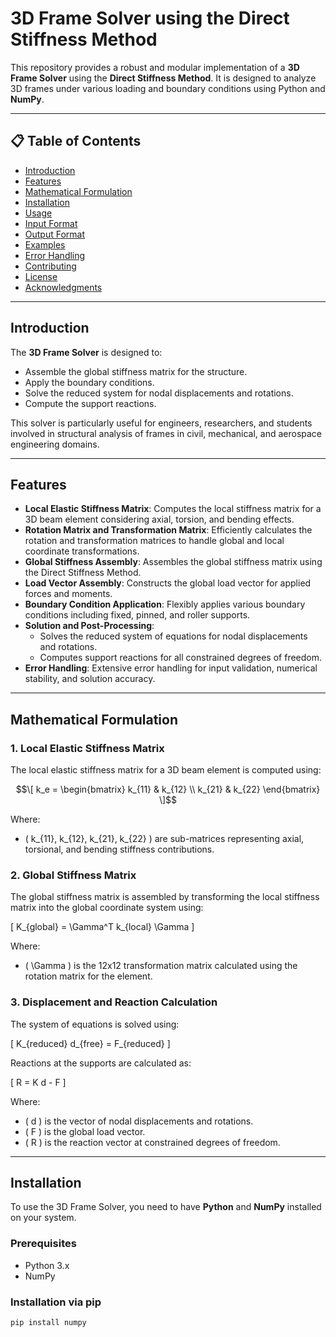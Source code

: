 # 3D Frame Solver using the Direct Stiffness Method

This repository provides a robust and modular implementation of a **3D Frame Solver** using the **Direct Stiffness Method**. It is designed to analyze 3D frames under various loading and boundary conditions using Python and **NumPy**.

---

## 📋 Table of Contents

- [Introduction](#introduction)
- [Features](#features)
- [Mathematical Formulation](#mathematical-formulation)
- [Installation](#installation)
- [Usage](#usage)
- [Input Format](#input-format)
- [Output Format](#output-format)
- [Examples](#examples)
- [Error Handling](#error-handling)
- [Contributing](#contributing)
- [License](#license)
- [Acknowledgments](#acknowledgments)

---

## Introduction

The **3D Frame Solver** is designed to:
- Assemble the global stiffness matrix for the structure.
- Apply the boundary conditions.
- Solve the reduced system for nodal displacements and rotations.
- Compute the support reactions.

This solver is particularly useful for engineers, researchers, and students involved in structural analysis of frames in civil, mechanical, and aerospace engineering domains.

---

## Features

- **Local Elastic Stiffness Matrix**: Computes the local stiffness matrix for a 3D beam element considering axial, torsion, and bending effects.
- **Rotation Matrix and Transformation Matrix**: Efficiently calculates the rotation and transformation matrices to handle global and local coordinate transformations.
- **Global Stiffness Assembly**: Assembles the global stiffness matrix using the Direct Stiffness Method.
- **Load Vector Assembly**: Constructs the global load vector for applied forces and moments.
- **Boundary Condition Application**: Flexibly applies various boundary conditions including fixed, pinned, and roller supports.
- **Solution and Post-Processing**:
  - Solves the reduced system of equations for nodal displacements and rotations.
  - Computes support reactions for all constrained degrees of freedom.
- **Error Handling**: Extensive error handling for input validation, numerical stability, and solution accuracy.

---

## Mathematical Formulation

### 1. Local Elastic Stiffness Matrix
The local elastic stiffness matrix for a 3D beam element is computed using:

$$\[
k_e = 
\begin{bmatrix}
k_{11} & k_{12} \\
k_{21} & k_{22}
\end{bmatrix}
\]$$

Where:
- \( k_{11}, k_{12}, k_{21}, k_{22} \) are sub-matrices representing axial, torsional, and bending stiffness contributions.

### 2. Global Stiffness Matrix
The global stiffness matrix is assembled by transforming the local stiffness matrix into the global coordinate system using:

\[
K_{global} = \Gamma^T k_{local} \Gamma
\]

Where:
- \( \Gamma \) is the 12x12 transformation matrix calculated using the rotation matrix for the element.

### 3. Displacement and Reaction Calculation
The system of equations is solved using:

\[
K_{reduced} d_{free} = F_{reduced}
\]

Reactions at the supports are calculated as:

\[
R = K d - F
\]

Where:
- \( d \) is the vector of nodal displacements and rotations.
- \( F \) is the global load vector.
- \( R \) is the reaction vector at constrained degrees of freedom.

---

## Installation

To use the 3D Frame Solver, you need to have **Python** and **NumPy** installed on your system.

### Prerequisites
- Python 3.x
- NumPy

### Installation via pip

```bash
pip install numpy
